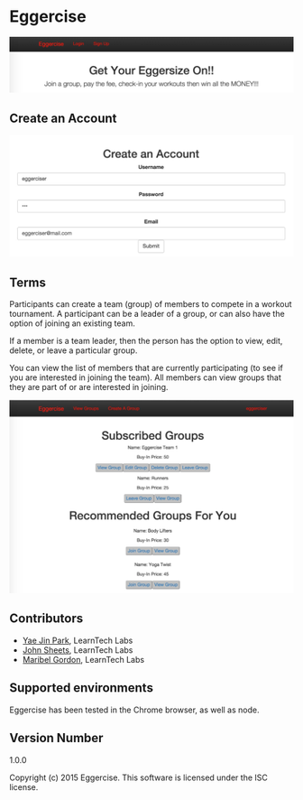 # Eggercise

![Eggercise Login](/public/images/eggercise-login.jpg)

## Create an Account
![Eggercise Sign Up](/public/images/eggercise-signup.jpg)

## Terms
Participants can create a team (group) of members to compete in a workout tournament. A participant can be a leader of a group, or can also have the option of joining an existing team.

If a member is a team leader, then the person has the option to view, edit, delete, or leave a particular group.

You can view the list of members that are currently participating (to see if you are interested in joining the team). All members can view groups that they are part of or are interested in joining.

![Eggercise Groups](/public/images/eggercise-groups.jpg)

## Contributors
* [Yae Jin Park](https://github.com/yaejin91), LearnTech Labs
* [John Sheets](https://github.com/b33rTiger), LearnTech Labs
* [Maribel Gordon](https://github.com/outdoorsole), LearnTech Labs

## Supported environments
Eggercise has been tested in the Chrome browser, as well as node.

## Version Number
1.0.0

Copyright (c) 2015 Eggercise. This software is licensed under the ISC license.
